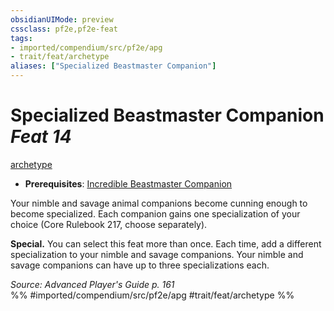 ```yaml
---
obsidianUIMode: preview
cssclass: pf2e,pf2e-feat
tags:
- imported/compendium/src/pf2e/apg
- trait/feat/archetype
aliases: ["Specialized Beastmaster Companion"]
---
```

# Specialized Beastmaster Companion  *Feat 14*  
[archetype](archetype.md)  

- **Prerequisites**: [Incredible Beastmaster Companion](incredible-beastmaster-companion-apg.md)

Your nimble and savage animal companions become cunning enough to become specialized. Each companion gains one specialization of your choice (Core Rulebook 217, choose separately).

**Special.** You can select this feat more than once. Each time, add a different specialization to your nimble and savage companions. Your nimble and savage companions can have up to three specializations each.

*Source: Advanced Player's Guide p. 161*  
%% #imported/compendium/src/pf2e/apg #trait/feat/archetype %%
